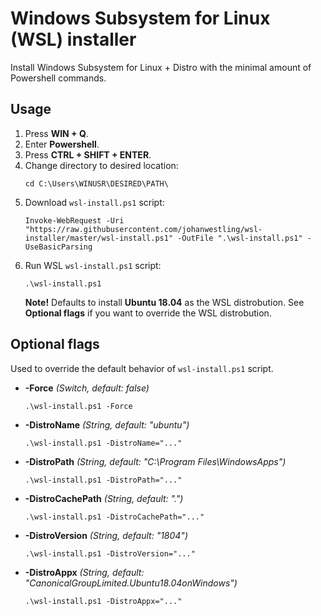 # Windows Subsystem for Linux (WSL) installer
Install Windows Subsystem for Linux + Distro with the minimal amount of Powershell commands.

## Usage

1. Press **WIN + Q**.
1. Enter **Powershell**.
1. Press **CTRL + SHIFT + ENTER**.
1. Change directory to desired location:
    ```
    cd C:\Users\WINUSR\DESIRED\PATH\
    ```
1. Download ```wsl-install.ps1``` script:
    ```
    Invoke-WebRequest -Uri "https://raw.githubusercontent.com/johanwestling/wsl-installer/master/wsl-install.ps1" -OutFile ".\wsl-install.ps1" -UseBasicParsing
    ```
1. Run WSL ```wsl-install.ps1``` script:
    ```
    .\wsl-install.ps1
    ```
    **Note!** Defaults to install **Ubuntu 18.04** as the WSL distrobution. See **Optional flags** if you want to override the WSL distrobution.

## Optional flags

Used to override the default behavior of ```wsl-install.ps1``` script.

* **-Force** 
    _(Switch, default: false)_
    ```
    .\wsl-install.ps1 -Force
    ```
* **-DistroName** 
    _(String, default: "ubuntu")_
    ```
    .\wsl-install.ps1 -DistroName="..."
    ```
* **-DistroPath** 
    _(String, default: "C:\Program Files\WindowsApps")_
    ```
    .\wsl-install.ps1 -DistroPath="..."
    ```
* **-DistroCachePath** 
    _(String, default: ".\")_
    ```
    .\wsl-install.ps1 -DistroCachePath="..."
    ```
* **-DistroVersion** 
    _(String, default: "1804")_
    ```
    .\wsl-install.ps1 -DistroVersion="..."
    ```
* **-DistroAppx** 
    _(String, default: "CanonicalGroupLimited.Ubuntu18.04onWindows")_
    ```
    .\wsl-install.ps1 -DistroAppx="..."
    ```
